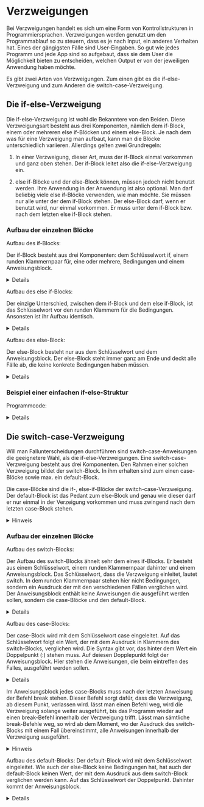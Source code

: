 # Verzweigungen

Bei Verzweigungen handelt es sich um eine Form von Kontrollstrukturen in Programmiersprachen. Verzweigungen werden genutzt um den Programmablauf so zu steuern, dass es je
nach Input, ein anderes Verhalten hat. Eines der gängigsten Fälle sind User-Eingaben. So gut wie jedes Programm und jede App sind so aufgebaut, dass sie dem User die
Möglichkeit bieten zu entscheiden, welchen Output er von der jeweiligen Anwendung haben möchte.

Es gibt zwei Arten von Verzweigungen. Zum einen gibt es die if-else-Verzweigung und zum Anderen die switch-case-Verzweigung.

## Die if-else-Verzweigung

Die if-else-Verzweigung ist wohl die Bekanntere von den Beiden. Diese Verzweigungsart besteht aus drei Komponenten, nämlich dem if-Block, einem oder mehreren
else if-Blöcken und einem else-Block. Je nach dem was für eine Verzweigung man aufbaut, kann man die Blöcke unterschiedlich variieren. Allerdings gelten zwei Grundregeln:

1. In einer Verzweigung, dieser Art, muss der if-Block einmal vorkommen und ganz oben stehen. Der if-Block leitet also die if-else-Verzweigung ein.

2. else if-Blöcke und der else-Block können, müssen jedoch nicht benutzt werden. Ihre Anwendung in der Anwendung ist also optional. Man darf beliebig viele else if-Blöcke
verwenden, wie man möchte. Sie müssen nur alle unter der dem if-Block stehen. Der else-Block darf, wenn er benutzt wird, nur einmal vorkommen. Er muss unter dem if-Block
bzw. nach dem letzten else if-Block stehen.

### Aufbau der einzelnen Blöcke

Aufbau des if-Blocks:

Der if-Block besteht aus drei Komponenten: dem Schlüsselwort if, einem runden Klammernpaar für, eine oder mehrere, Bedingungen und einem Anweisungsblock.
<details>
  
```c
if (Bedingungen)
{

  Anweisungen
  
}
```

</details>

Aufbau des else if-Blocks:

Der einzige Unterschied, zwischen dem if-Block und dem else if-Block, ist das Schlüsselwort vor den runden Klammern für die Bedingungen. Ansonsten ist ihr Aufbau
identisch.
<details>
  
```c
else if (Bedingungen)
{

  Anweisungen
  
}
```  

</details>

Aufbau des else-Block:

Der else-Block besteht nur aus dem Schlüsselwort und dem Anweisungsblock. Der else-Block steht immer ganz am Ende und deckt alle Fälle ab, die keine konkrete
Bedingungen haben müssen.
<details>

```c
else
{
  
  Anweisungen
  
}
```

</details>


### Beispiel einer einfachen if-else-Struktur

Programmcode:
<details>
 
    ```c
    int main()
    {
      int Antwort = 0;

      printf("Was ist 1 + 1?\n");
      printf("Antwort: ");
      scanf("%d", &Antwort);

      if (Antwort == 2)
      {
          printf("Die eingegebene Antwort ist richtig!");
      }
      else
      {
          printf("Die eingegebene Antwort ist falsch.");
      }

      return 0;
    }
    
    ``` 
</details>

  
## Die switch-case-Verzweigung

Will man Fallunterscheidungen durchführen sind switch-case-Anweisungen die geeignetere Wahl, als die if-else-Verzweigungen. Eine switch-case-Verzweigung besteht
aus drei Komponenten. Den Rahmen einer solchen Verzweigung bildet der switch-Block. In ihm erhalten sind zum einen case-Blöcke sowie max. ein default-Block.

Die case-Blöcke sind die if-, else-if-Blöcke der switch-case-Verzweigung. Der default-Block ist das Pedant zum else-Block und genau wie dieser darf er nur einmal
in der Verzeigung vorkommen und muss zwingend nach dem letzten case-Block stehen.

<details>
<summary>Hinweis</summary>
  
  Für Fallunterscheidungen sollte man die switch-case-Verzweigung vorziehen. Will man Werte miteinander vergleichen ist die if-else-Verzweigung die geeignetere Wahl.
</details>
 
### Aufbau der einzelnen Blöcke
 
Aufbau des switch-Blocks:
 
Der Aufbau des switch-Blocks ähnelt sehr dem eines if-Blocks. Er besteht aus einem Schlüsselwort, einem runden Klammernpaar dahinter und einem Anweisungsblock.
Das Schlüsselwort, dass die Verzweigung einleitet, lautet switch. In dem runden Klammernpaar stehen hier nicht Bedingungen, sondern ein Ausdruck der mit den
verschiedenen Fällen verglichen wird. Der Anweisungsblock enthält keine Anweisungen die ausgeführt werden sollen, sondern die case-Blöcke und den default-Block.
<details>
  
```c
switch (Ausdruck)
{
 
 case 1
  
   .
  
   .
  
   .
  
 case n
  
 default
  
  
}
```

</details>

Aufbau des case-Blocks:

Der case-Block wird mit dem Schlüsselwort case eingeleitet. Auf das Schlüsselwort folgt ein Wert, der mit dem Ausdruck in Klammern des switch-Blocks, verglichen wird.
Die Syntax gibt vor, das hinter dem Wert ein Doppelpunkt (:) stehen muss. Auf deiesen Dopplepunkt folgt der Anweisungsblock. Hier stehen die Anweisungen, die beim
eintreffen des Falles, ausgeführt werden sollen.

<details>
  
  ```c
  case Konst. : {Anweisungen}
  ```
  
</details>

Im Anweisungsblock jedes case-Blocks muss nach der letzten Anweisung der Befehl break stehen. Dieser Befehl sorgt dafür, dass die Verzweigung, ab diesem Punkt,
verlassen wird. lässt man einen Befehl weg, wird die Verzweigung solange weiter ausgeführt, bis das Programm wieder auf einen break-Befehl innerhalb der Verzweigung
trifft. Lässt man sämtliche break-Befehle weg, so wird ab dem Moment, wo der Ausdruck des switch-Blocks mit einem Fall übereinstimmt, alle Anweisungen innerhalb
der Verzweigung ausgeführt.

<details>
<summary>Hinweis</summary>
Sowohl der Ausdruck im switch-Block, als auch der Wert des case-Blocks, müssen konstante Ganzzahlen sein.
</details>

Aufbau des default-Blocks:
Der default-Block wird mit dem Schlüsselwort eingeleitet. Wie auch der else-Block keine Bedingungen hat, hat auch der default-Block keinen Wert, der mit dem Ausdruck
aus dem switch-Block verglichen werden kann. Auf das Schlüsselwort der Doppelpunkt. Dahinter kommt der Anweisungsblock.

<details>
  
  ```c
  default: {Anweisungen}
  ```
  
</details>
 
